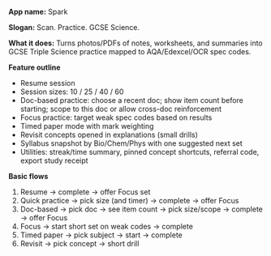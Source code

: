 **App name:** Spark

**Slogan:** Scan. Practice. GCSE Science.

**What it does:** Turns photos/PDFs of notes, worksheets, and summaries into GCSE Triple Science practice mapped to AQA/Edexcel/OCR spec codes.

**Feature outline**

- Resume session
- Session sizes: 10 / 25 / 40 / 60
- Doc-based practice: choose a recent doc; show item count before starting; scope to this doc or allow cross-doc reinforcement
- Focus practice: target weak spec codes based on results
- Timed paper mode with mark weighting
- Revisit concepts opened in explanations (small drills)
- Syllabus snapshot by Bio/Chem/Phys with one suggested next set
- Utilities: streak/time summary, pinned concept shortcuts, referral code, export study receipt

**Basic flows**

1. Resume → complete → offer Focus set
2. Quick practice → pick size (and timer) → complete → offer Focus
3. Doc-based → pick doc → see item count → pick size/scope → complete → offer Focus
4. Focus → start short set on weak codes → complete
5. Timed paper → pick subject → start → complete
6. Revisit → pick concept → short drill
